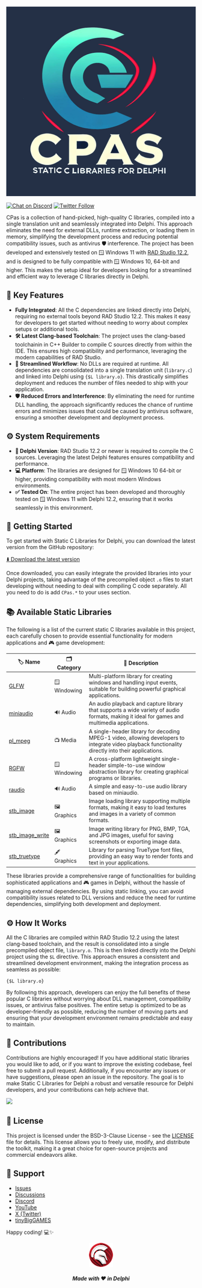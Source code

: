 ![CPas](media/Logo.jpg)

[![Chat on Discord](https://img.shields.io/discord/754884471324672040.svg?logo=discord)](https://discord.gg/tPWjMwK) [![Twitter Follow](https://img.shields.io/twitter/follow/tinyBigGAMES?style=social)](https://twitter.com/tinyBigGAMES)

CPas is a collection of hand-picked, high-quality C libraries, compiled into a single translation unit and seamlessly integrated into Delphi. This approach eliminates the need for external DLLs, runtime extraction, or loading them in memory, simplifying the development process and reducing potential compatibility issues, such as antivirus 🛡️ interference. The project has been developed and extensively tested on 🪟 Windows 11 with <a href="https://www.embarcadero.com/products/rad-studio" target="_blank">RAD Studio 12.2</a>, and is designed to be fully compatible with 🪟 Windows 10, 64-bit and higher. This makes the setup ideal for developers looking for a streamlined and efficient way to leverage C libraries directly in Delphi.

## 🔑 Key Features
- **Fully Integrated**: All the C dependencies are linked directly into Delphi, requiring no external tools beyond RAD Studio 12.2. This makes it easy for developers to get started without needing to worry about complex setups or additional tools.
- **🛠️ Latest Clang-based Toolchain**: The project uses the clang-based toolchainin in C++ Builder to compile C sources directly from within the IDE. This ensures high compatibility and performance, leveraging the modern capabilities of RAD Studio.
- **🔄 Streamlined Workflow**: No DLLs are required at runtime. All dependencies are consolidated into a single translation unit (`library.c`) and linked into Delphi using `{$L library.o}`. This drastically simplifies deployment and reduces the number of files needed to ship with your application.
- **🛡️ Reduced Errors and Interference**: By eliminating the need for runtime DLL handling, the approach significantly reduces the chance of runtime errors and minimizes issues that could be caused by antivirus software, ensuring a smoother development and deployment process.

## ⚙️ System Requirements
- **🧩 Delphi Version**: RAD Studio 12.2 or newer is required to compile the C sources. Leveraging the latest Delphi features ensures compatibility and performance.
- **💻 Platform**: The libraries are designed for 🪟 Windows 10 64-bit or higher, providing compatibility with most modern Windows environments.
- **✅ Tested On**: The entire project has been developed and thoroughly tested on 🪟 Windows 11 with Delphi 12.2, ensuring that it works seamlessly in this environment.

## 🚀 Getting Started
To get started with Static C Libraries for Delphi, you can download the latest version from the GitHub repository:

[⬇️ Download the latest version](https://github.com/tinyBigGAMES/CPas/archive/refs/heads/main.zip)

Once downloaded, you can easily integrate the provided libraries into your Delphi projects, taking advantage of the precompiled object `.o` files to start developing without needing to deal with compiling C code separately. All you need to do is add `CPas.*` to your uses section.

## 📚 Available Static Libraries
The following is a list of the current static C libraries available in this project, each carefully chosen to provide essential functionality for modern applications and 🎮 game development:

| 🏷️ Name                                            | 🗂️ Category  | 📝 Description|
|----------------|-----------|-------------|
| [GLFW](https://github.com/glfw/glfw)               | 🪟 Windowing  | Multi-platform library for creating windows and handling input events, suitable for building powerful graphical applications.                           |
| [miniaudio](https://github.com/mackron/miniaudio)  | 🔊 Audio      | An audio playback and capture library that supports a wide variety of audio formats, making it ideal for games and multimedia applications.             |
| [pl_mpeg](https://github.com/phoboslab/pl_mpeg)    | 📺 Media      | A single-header library for decoding MPEG-1 video, allowing developers to integrate video playback functionality directly into their applications.      |
| [RGFW](https://github.com/ColleagueRiley/RGFW)     | 🪟 Windowing  | A cross-platform lightweight single-header simple-to-use window abstraction library for creating graphical programs or libraries.                        |
| [raudio](https://github.com/raysan5/raudio)        | 🔊 Audio      | A simple and easy-to-use audio library based on miniaudio.                                                                                              |
| [stb_image](https://github.com/nothings/stb)       | 🖼️ Graphics   | Image loading library supporting multiple formats, making it easy to load textures and images in a variety of common formats.                            |
| [stb_image_write](https://github.com/nothings/stb) | 🖼️ Graphics   | Image writing library for PNG, BMP, TGA, and JPG images, useful for saving screenshots or exporting image data.                                          |
| [stb_truetype](https://github.com/nothings/stb)    | 🖋️ Graphics   | Library for parsing TrueType font files, providing an easy way to render fonts and text in your applications.                                            |

These libraries provide a comprehensive range of functionalities for building sophisticated applications and 🎮 games in Delphi, without the hassle of managing external dependencies. By using static linking, you can avoid compatibility issues related to DLL versions and reduce the need for runtime dependencies, simplifying both development and deployment.

## ⚙️ How It Works
All the C libraries are compiled within RAD Studio 12.2 using the latest clang-based toolchain, and the result is consolidated into a single precompiled object file, `library.o`. This is then linked directly into the Delphi project using the `$L` directive. This approach ensures a consistent and streamlined development environment, making the integration process as seamless as possible:

```delphi
{$L library.o}
```

By following this approach, developers can enjoy the full benefits of these popular C libraries without worrying about DLL management, compatibility issues, or antivirus false positives. The entire setup is optimized to be as developer-friendly as possible, reducing the number of moving parts and ensuring that your development environment remains predictable and easy to maintain.

## 🤝 Contributions
Contributions are highly encouraged! If you have additional static libraries you would like to add, or if you want to improve the existing codebase, feel free to submit a pull request. Additionally, if you encounter any issues or have suggestions, please open an issue in the repository. The goal is to make Static C Libraries for Delphi a robust and versatile resource for Delphi developers, and your contributions can help achieve that.

<a href="https://github.com/tinyBigGAMES/mambagametoolkit/graphs/contributors">
  <img src="https://contrib.rocks/image?repo=tinyBigGAMES/mambagametoolkit&max=500&columns=20&anon=1" />
</a>

## 📜 License
This project is licensed under the BSD-3-Clause License - see the [LICENSE](https://github.com/tinyBigGAMES/CPas#BSD-3-Clause-1-ov-file) file for details. This license allows you to freely use, modify, and distribute the toolkit, making it a great choice for open-source projects and commercial endeavors alike.

## 🛟 Support

- <a href="https://github.com/tinyBigGAMES/CPas/issues" target="_blank">Issues</a>
- <a href="https://github.com/tinyBigGAMES/CPas/discussions" target="_blank">Discussions</a>
- <a href="https://discord.gg/tPWjMwK" target="_blank">Discord</a>
- <a href="https://youtube.com/tinyBigGAMES" target="_blank">YouTube</a>
- <a href="https://twitter.com/tinyBigGAMES" target="_blank">X (Twitter)</a>
- <a href="https://tinybiggames.com/" target="_blank">tinyBigGAMES</a>

Happy coding! 💻✨

<p align="center">
<img src="media/delphi.png" alt="Delphi">
</p>
<h5 align="center">

Made with :heart: in Delphi
</h5>